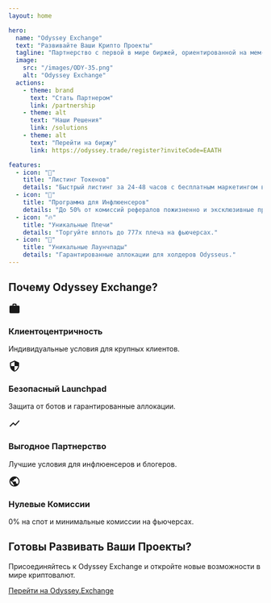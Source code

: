 ```yaml
---
layout: home

hero:
  name: "Odyssey Exchange"
  text: "Развивайте Ваши Крипто Проекты"
  tagline: "Партнерство с первой в мире биржей, ориентированной на мем-токены"
  image:
    src: "/images/ODY-35.png"
    alt: "Odyssey Exchange"
  actions:
    - theme: brand
      text: "Стать Партнером"
      link: /partnership
    - theme: alt
      text: "Наши Решения"
      link: /solutions
    - theme: alt
      text: "Перейти на биржу"
      link: https://odyssey.trade/register?inviteCode=EAATH

features:
  - icon: "🚀"
    title: "Листинг Токенов"
    details: "Быстрый листинг за 24-48 часов с бесплатным маркетингом в наших соцсетях."
  - icon: "🎯"
    title: "Программа для Инфлюенсеров"
    details: "До 50% от комиссий рефералов пожизненно и эксклюзивные промокоды."
  - icon: "🔥"
    title: "Уникальные Плечи"
    details: "Торгуйте вплоть до 777х плеча на фьючерсах."
  - icon: "💎"
    title: "Уникальные Лаунчпады"
    details: "Гарантированные аллокации для холдеров Odysseus."
---
```


<div class="why-choose-section">
  <h2>Почему Odyssey Exchange?</h2>
  <div class="feature-grid">
    <div class="feature-item">
      <div class="feature-icon">
        <svg xmlns="http://www.w3.org/2000/svg" viewBox="0 0 24 24" fill="currentColor" width="24" height="24">
          <path d="M20 6h-4V4c0-1.11-.89-2-2-2h-4c-1.11 0-2 .89-2 2v2H4c-1.11 0-1.99.89-1.99 2L2 19c0 1.11.89 2 2 2h16c1.11 0 2-.89 2-2V8c0-1.11-.89-2-2-2zm-6 0h-4V4h4v2z"/>
        </svg>
      </div>
      <h3>Клиентоцентричность</h3>
      <p>Индивидуальные условия для крупных клиентов.</p>
    </div>
    <div class="feature-item">
      <div class="feature-icon">
        <svg xmlns="http://www.w3.org/2000/svg" viewBox="0 0 24 24" fill="currentColor" width="24" height="24">
          <path d="M12 1L3 5v6c0 5.55 3.84 10.74 9 12 5.16-1.26 9-6.45 9-12V5l-9-4zm0 10.99h7c-.53 4.12-3.28 7.79-7 8.94V12H5V6.3l7-3.11v8.8z"/>
        </svg>
      </div>
      <h3>Безопасный Launchpad</h3>
      <p>Защита от ботов и гарантированные аллокации.</p>
    </div>
    <div class="feature-item">
      <div class="feature-icon">
        <svg xmlns="http://www.w3.org/2000/svg" viewBox="0 0 24 24" fill="currentColor" width="24" height="24">
          <path d="M3.5 18.49l6-6.01 4 4L22 6.92l-1.41-1.41-7.09 7.97-4-4L2 16.99z"/>
        </svg>
      </div>
      <h3>Выгодное Партнерство</h3>
      <p>Лучшие условия для инфлюенсеров и блогеров.</p>
    </div>
    <div class="feature-item">
      <div class="feature-icon">
        <svg xmlns="http://www.w3.org/2000/svg" viewBox="0 0 24 24" fill="currentColor" width="24" height="24">
          <path d="M12 2C6.48 2 2 6.48 2 12s4.48 10 10 10 10-4.48 10-10S17.52 2 12 2zm-1 17.93c-3.95-.49-7-3.85-7-7.93 0-.62.08-1.21.21-1.79L9 15v1c0 1.1.9 2 2 2v1.93zm6.9-2.54c-.26-.81-1-1.39-1.9-1.39h-1v-3c0-.55-.45-1-1-1H8v-2h2c.55 0 1-.45 1-1V7h2c1.1 0 2-.9 2-2v-.41c2.93 1.19 5 4.06 5 7.41 0 2.08-.8 3.97-2.1 5.39z"/>
        </svg>
      </div>
      <h3>Нулевые Комиссии</h3>
      <p>0% на спот и минимальные комиссии на фьючерсах.</p>
    </div>
  </div>
</div>

<TestimonialSlider />

<div class="cta-section">
  <h2>Готовы Развивать Ваши Проекты?</h2>
  <p>Присоединяйтесь к Odyssey Exchange и откройте новые возможности в мире криптовалют.</p>
  <a href="https://odyssey.trade/register?inviteCode=EAATH" target="_blank" rel="noopener noreferrer" class="cta-button">Перейти на Odyssey.Exchange</a>
</div>